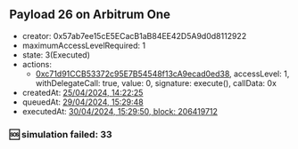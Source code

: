 ## Payload 26 on Arbitrum One

- creator: 0x57ab7ee15cE5ECacB1aB84EE42D5A9d0d8112922
- maximumAccessLevelRequired: 1
- state: 3(Executed)
- actions:
  - [0xc71d91CCB53372c95E7B54548f13cA9ecad0ed38](https://arbiscan.io/tx/0xc71d91CCB53372c95E7B54548f13cA9ecad0ed38), accessLevel: 1, withDelegateCall: true, value: 0, signature: execute(), callData: 0x
- createdAt: [25/04/2024, 14:22:25](https://arbiscan.io/tx/0x80cd32d6c84a6223296a10c62e0150c9bde1fbd1d776059f4fc4855816484f64)
- queuedAt: [29/04/2024, 15:29:48](https://arbiscan.io/tx/0xdedd75391df9ae5a9433fd5c04d8afc5e311b89c12af10ef93b9a183c91a476d)
- executedAt: [30/04/2024, 15:29:50, block: 206419712](https://arbiscan.io/tx/0x9313ad46a6ff44a55b43108a48508f29a9976858856e2005108fb0d60156d523)

### :sos: simulation failed: 33
